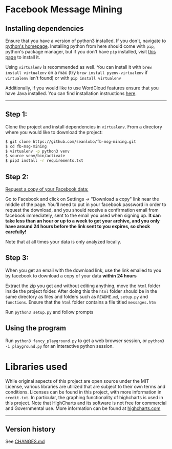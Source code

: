 # Facebook Message Mining

## Installing dependencies

Ensure that you have a version of python3 installed. If you don't, navigate to [python's homepage](https://www.python.org/downloads/).
Installing python from here should come with `pip`, python's package manager, but if you don't have `pip` installed,
visit [this page](https://pip.pypa.io/en/stable/installing/) to install it.

Using `virtualenv` is recommended as well. You can install it with `brew install virtualenv` on a mac
(try `brew install pyenv-virtualenv` if `virtualenv` isn't found) or with `pip install virtualenv`

Additionally, if you would like to use WordCloud features ensure that you have Java installed. You can find
installation instructions [here](https://www.java.com/en/download/help/download_options.xml).


---

## Step 1:

Clone the project and install dependencies in `virtualenv`. From a directory where you would like to download the
project:

```bash
$ git clone https://github.com/seanlobo/fb-msg-mining.git
$ cd fb-msg-mining
$ virtualenv -p python3 venv
$ source venv/bin/activate
$ pip3 install -r requirements.txt
```


## Step 2:

[Request a copy of your Facebook data:](https://www.facebook.com/help/131112897028467/)

Go to Facebook and click on Settings -> "Download a copy" link near the middle of the page.
You'll need to put in your facebook password in order to request the download, and you should
receive a confirmation email from facebook immediately, sent to the email you used when signing up.
**It can take less than an hour or up to a week to get your archive, and you only have around 24 hours
before the link sent to you expires, so check carefully!**

Note that at all times your data is only analyzed locally.


## Step 3:

When you get an email with the download link, use the link emailed to you by facebook
to download a copy of your data **within 24 hours**

Extract the zip you get and without editing anything, move the `html` folder inside the project folder.
After doing this the `html` folder should be in the same directory as files and folders such as `README.md`, `setup.py`
and `functions`. Ensure that the `html` folder contains a file titled `messages.htm`

Run `python3 setup.py` and follow prompts


## Using the program

Run `python3 fancy_playground.py` to get a web browser session, or `python3 -i playground.py` for an interactive python
session.

# Libraries used
While original aspects of this project are open source under the MIT License, various libraries are utilized that are
subject to their own
terms and conditions. Licenses can be found in this project, with more information in `credit.txt`.
In particular, the graphing functionality of highcharts is used in this project.
Note that HighCharts and its software is not free for commercial and Governmental use. More information can be found at
[highcharts.com](https://www.highcharts.com)

---

## Version history
See [CHANGES.md](CHANGES.md)
